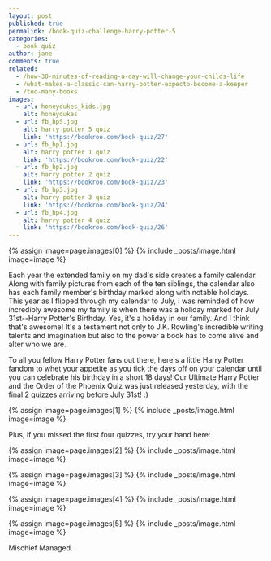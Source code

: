 ```yaml
---
layout: post
published: true
permalink: /book-quiz-challenge-harry-potter-5
categories:
  - book quiz
author: jane
comments: true
related:
  - /how-30-minutes-of-reading-a-day-will-change-your-childs-life
  - /what-makes-a-classic-can-harry-potter-expecto-become-a-keeper
  - /too-many-books
images:
  - url: honeydukes_kids.jpg
    alt: honeydukes
  - url: fb_hp5.jpg
    alt: harry potter 5 quiz
    link: 'https://bookroo.com/book-quiz/27'
  - url: fb_hp1.jpg
    alt: harry potter 1 quiz
    link: 'https://bookroo.com/book-quiz/22'
  - url: fb_hp2.jpg
    alt: harry potter 2 quiz
    link: 'https://bookroo.com/book-quiz/23'
  - url: fb_hp3.jpg
    alt: harry potter 3 quiz
    link: 'https://bookroo.com/book-quiz/24'
  - url: fb_hp4.jpg
    alt: harry potter 4 quiz
    link: 'https://bookroo.com/book-quiz/26'
---
```

{% assign image=page.images[0] %}
{% include _posts/image.html image=image %}

Each year the extended family on my dad's side creates a family calendar. Along with family pictures from each of the ten siblings, the calendar also has each family member's birthday marked along with notable holidays. This year as I flipped through my calendar to July, I was reminded of how incredibly awesome my family is when there was a holiday marked for July 31st--Harry Potter's Birthday. Yes, it's a holiday in our family. And I think that's awesome! It's a testament not only to J.K. Rowling's incredible writing talents and imagination but also to the power a book has to come alive and alter who we are. 

To all you fellow Harry Potter fans out there, here's a little Harry Potter fandom to whet your appetite as you tick the days off on your calendar until you can celebrate his birthday in a short 18 days! Our Ultimate Harry Potter and the Order of the Phoenix Quiz was just released yesterday, with the final 2 quizzes arriving before July 31st! :)

{% assign image=page.images[1] %}
{% include _posts/image.html image=image %}

Plus, if you missed the first four quizzes, try your hand here:

{% assign image=page.images[2] %}
{% include _posts/image.html image=image %}
    
{% assign image=page.images[3] %}
{% include _posts/image.html image=image %}
    
{% assign image=page.images[4] %}
{% include _posts/image.html image=image %}
    
{% assign image=page.images[5] %}
{% include _posts/image.html image=image %}

Mischief Managed.
